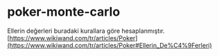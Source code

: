 # poker-monte-carlo

Ellerin değerleri buradaki kurallara göre hesaplanmıştır. [https://www.wikiwand.com/tr/articles/Poker](https://www.wikiwand.com/tr/articles/Poker#Ellerin_De%C4%9Ferleri)
